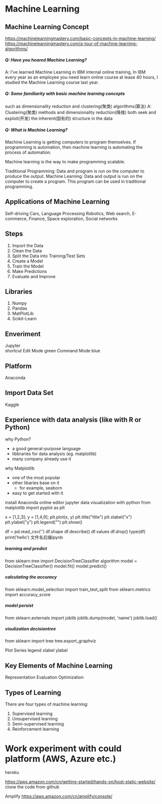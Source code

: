 # Machine Learning
## Machine Learning Concept
https://machinelearningmastery.com/basic-concepts-in-machine-learning/
https://machinelearningmastery.com/a-tour-of-machine-learning-algorithms/

##### Q: Have you heared Machine Learning? 
A: I've learned Machine Learning in IBM internal online training, 
   In IBM every year as an employee you need learn online course at lease 40 hours, 
   I studied the Machine Learning course last year.

##### Q: Some familiarity with basic machine learning concepts
such as dimensionality reduction and clustering(聚类) algorithms(算法)
A: Clustering(聚类) methods and dimensionality reduction(降维)
both seek and exploit(开发) the inherent(固有的) structure in the data

##### Q: What is Machine Learning?
Machine Learning is getting computers to program themselves. 
If programming is automation, then machine learning is automating the process of automation.

Machine learning is the way to make programming scalable.

Traditional Programming:
Data and program is run on the computer to produce the output.
Machine Learning: 
Data and output is run on the computer to create a program. This program can be used in traditional programming.
## Applications of Machine Learning
Self-driving Cars, Language Processing 
Robotics, Web search, E-commerce, Finance, Space exploration, Social networks
## Steps 
1. Import the Data
2. Clean the Data
3. Split the Data into Training/Test Sets
4. Create a Model
5. Train the Model
6. Make Predictions
7. Evaluate and Improve
## Libraries
1. Numpy
2. Pandas
3. MatPlotLib
4. Scikit-Learn
## Enveriment
Jupyter  
shortcut 
Edit Mode green 
Command Mode blue
## Platform
Anaconda
## Import Data Set
Kaggle
## Experience with data analysis (like with R or Python)

why Python?
- a good general-purpose language
- libbraries for data analysis (eg. matplotlib)
- many company already use it

why Matplotlib
- one of the most popular
- other libaries base on it
  + for example, seaborn
- easy to get started with it

install Anaconda
online editor jupyter data visualization with python
from matplotlib import pyplot as plt

x = [1,2,3];
y = [1,4,9];
plt.plot(x, y)
plt.title("title")
plt.xlabel("x")
plt.ylabel("y")
plt.legend("")
plt.show()

df = pd.read_csv('')
df.shape
df.describe()
df.values
df.drop()
type(df)
print('hello')
文件名后缀ipynb

##### learning and predict
from sklearn.tree import DecisionTreeClassifier
algorithm
model = DecisionTreeClassifier()
model.fit()
model.predict()
##### calculating the accuracy
from sklearn.model_selection import train_test_split
from sklearn.metrics import accuracy_score
##### model persist
from sklearn.externals import joblib
joblib.dump(model, 'name')
joblib.load()
##### visulization decisiontree
from sklearn import tree
tree.export_graphviz

Plot Series legend xlabel ylabel

## Key Elements of Machine Learning
Representation Evaluation Optimization

## Types of Learning
There are four types of machine learning:
1. Supervised learning 
2. Unsupervised learning 
3. Semi-supervised learning 
4. Reinforcement learning

# Work experiment with could platform (AWS, Azure etc.)
heroku

https://aws.amazon.com/cn/getting-started/hands-on/host-static-website/
clone the code from github 

Amplify
https://aws.amazon.com/cn/amplify/console/
